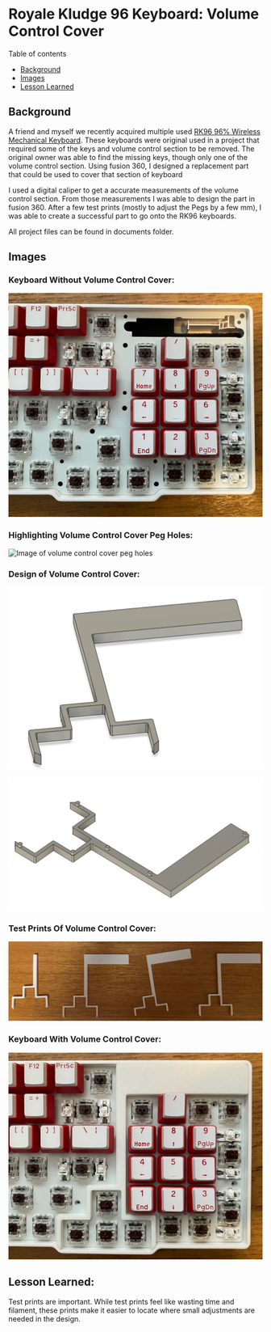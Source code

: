 # Royale Kludge 96 Keyboard: Volume Control Cover

Table of contents
- [Background](#Background)
- [Images](#images)
- [Lesson Learned](#lesson-learned)

## Background
A friend and myself we recently acquired multiple used [RK96 96% Wireless Mechanical Keyboard](https://rkgamingstores.com/products/rk96-96-layout-mechanical-gaming-keyboard). These keyboards were original used in a project that required some of the keys and volume control section to be removed. The original owner was able to find the missing keys, though only one of the volume control section. Using fusion 360, I designed a replacement part that could be used to cover that section of keyboard

I used a digital caliper to get a accurate measurements of the volume control section. From those measurements I was able to design the part in fusion 360. After a few test prints (mostly to adjust the Pegs by a few mm), I was able to create a successful part to go onto the RK96 keyboards.

All project files can be found in documents folder.

## Images

### Keyboard Without Volume Control Cover:
![Image of keyboard without volume control cover](https://github.com/DanielLashyn/Royale_Kludge_96_Volume_Cover/blob/main/images/RK96_no_vc_cover.jpg?raw=true)

### Highlighting Volume Control Cover Peg Holes:
![Image of volume control cover peg holes](https://github.com/DanielLashyn/Royale_Kludge_96_Volume_Cover/blob/main/images/RK96_vc_holes.jpg?raw=true)

### Design of Volume Control Cover:
![Design of keyboard volume control cover (Top View)](https://github.com/DanielLashyn/Royale_Kludge_96_Volume_Cover/blob/main/images/Fusion_vc_top_view.png?raw=true)

![Design of keyboard volume control cover (Bottom View)](https://github.com/DanielLashyn/Royale_Kludge_96_Volume_Cover/blob/main/images/Fusion_vc_bottom_view.png?raw=true)


### Test Prints Of Volume Control Cover:
![Image of keyboard with volume control cover](https://github.com/DanielLashyn/Royale_Kludge_96_Volume_Cover/blob/main/images/vc_test_prints.jpg?raw=true)

### Keyboard With Volume Control Cover:
![Image of keyboard with volume control cover](https://github.com/DanielLashyn/Royale_Kludge_96_Volume_Cover/blob/main/images/RK96_vc_cover.jpg?raw=true)

## Lesson Learned:
Test prints are important. While test prints feel like wasting time and filament, these prints make it easier to locate where small adjustments are needed in the design.




